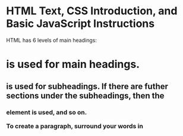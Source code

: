 # HTML Text, CSS Introduction, and Basic JavaScript Instructions

HTML has 6 levels of main headings:

<h1> is used for main headings. <h2> is used for subheadings. If there are futher sections under the subheadings, then the <h3> element is used, and so on.

To create a paragraph, surround your words in <p></p>

